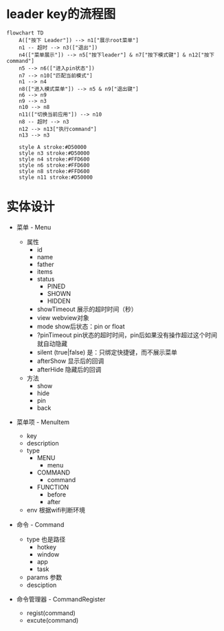 # leader key的流程图

```mermaid
flowchart TD
    A(["按下 Leader"]) --> n1["展示root菜单"]
    n1 -- 超时 --> n3(["退出"])
    n4(["菜单展示"]) --> n5["按下leader"] & n7["按下模式键"] & n12["按下command"]
    n5 --> n6(["进入pin状态"])
    n7 --> n10["匹配当前模式"]
    n1 --> n4
    n8(["进入模式菜单"]) --> n5 & n9["退出键"]
    n6 --> n9
    n9 --> n3
    n10 --> n8
    n11(["切换当前应用"]) --> n10
    n8 -- 超时 --> n3
    n12 --> n13["执行command"]
    n13 --> n3

    style A stroke:#D50000
    style n3 stroke:#D50000
    style n4 stroke:#FFD600
    style n6 stroke:#FFD600
    style n8 stroke:#FFD600
    style n11 stroke:#D50000
```

# 实体设计

* 菜单 - Menu
  * 属性
    * id
    * name
    * father
    * items
    * status
      * PINED
      * SHOWN
      * HIDDEN
    * showTimeout 展示的超时时间（秒）
    * view webview对象
    * mode show后状态：pin or float
    * ?pinTimeout pin状态的超时时间，pin后如果没有操作超过这个时间就自动隐藏
    * silent (true|false) 是：只绑定快捷键，而不展示菜单
    * afterShow 显示后的回调
    * afterHide 隐藏后的回调
  * 方法
    * show
    * hide
    * pin
    * back

* 菜单项 - MenuItem
  * key
  * description
  * type
    * MENU
      * menu
    * COMMAND
      * command
    * FUNCTION
      * before
      * after
  * env 根据wifi判断环境

* 命令 - Command
  * type 也是路径
    * hotkey
    * window
    * app
    * task
  * params 参数
  * desciption

* 命令管理器 - CommandRegister
  * regist(command)
  * excute(command)
